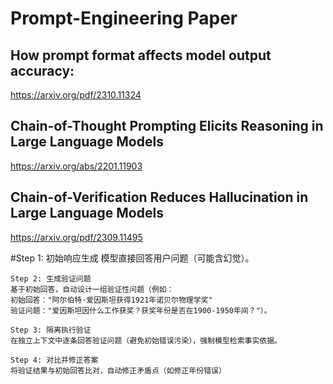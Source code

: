# Prompt-Engineering Paper

## How prompt format affects model output accuracy: 
  https://arxiv.org/pdf/2310.11324


## Chain-of-Thought Prompting Elicits Reasoning in Large Language Models
  https://arxiv.org/abs/2201.11903


## Chain-of-Verification Reduces Hallucination in Large Language Models
   https://arxiv.org/pdf/2309.11495
   
   #Step 1: 初始响应生成
    模型直接回答用户问题（可能含幻觉）。
    
    Step 2: 生成验证问题
    基于初始回答，自动设计一组验证性问题（例如：
    初始回答："阿尔伯特·爱因斯坦获得1921年诺贝尔物理学奖"
    验证问题："爱因斯坦因什么工作获奖？获奖年份是否在1900-1950年间？"）。
    
    Step 3: 隔离执行验证
    在独立上下文中逐条回答验证问题（避免初始错误污染），强制模型检索事实依据。
    
    Step 4: 对比并修正答案
    将验证结果与初始回答比对，自动修正矛盾点（如修正年份错误）
